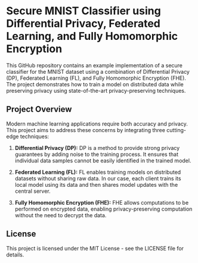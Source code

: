 # Secure MNIST Classifier using Differential Privacy, Federated Learning, and Fully Homomorphic Encryption

This GitHub repository contains an example implementation of a secure classifier for the MNIST dataset using a combination of Differential Privacy (DP), Federated Learning (FL), and Fully Homomorphic Encryption (FHE). The project demonstrates how to train a model on distributed data while preserving privacy using state-of-the-art privacy-preserving techniques.

## Project Overview

Modern machine learning applications require both accuracy and privacy. This project aims to address these concerns by integrating three cutting-edge techniques:

1. **Differential Privacy (DP):** DP is a method to provide strong privacy guarantees by adding noise to the training process. It ensures that individual data samples cannot be easily identified in the trained model.

2. **Federated Learning (FL):** FL enables training models on distributed datasets without sharing raw data. In our case, each client trains its local model using its data and then shares model updates with the central server.

3. **Fully Homomorphic Encryption (FHE):** FHE allows computations to be performed on encrypted data, enabling privacy-preserving computation without the need to decrypt the data.

## License

This project is licensed under the MIT License - see the LICENSE file for details.